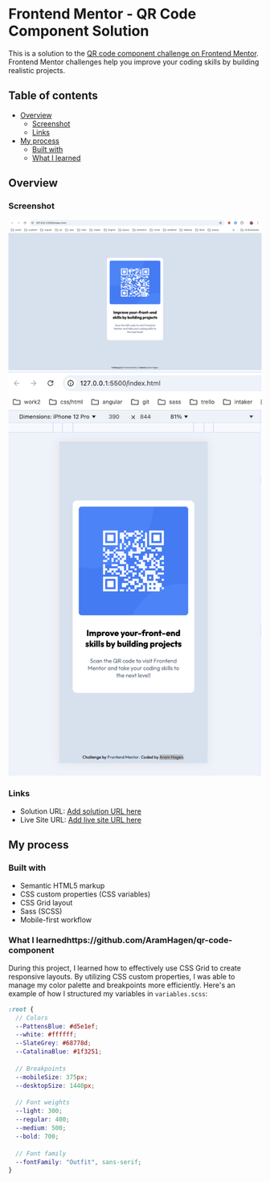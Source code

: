 # Frontend Mentor - QR Code Component Solution

This is a solution to the [QR code component challenge on Frontend Mentor](https://www.frontendmentor.io/challenges/qr-code-component-iux_sIO_H). Frontend Mentor challenges help you improve your coding skills by building realistic projects.

## Table of contents

- [Overview](#overview)
  - [Screenshot](#screenshot)
  - [Links](#links)
- [My process](#my-process)
  - [Built with](#built-with)
  - [What I learned](#what-i-learned)

## Overview

### Screenshot
![](./images/Screenshot-desktop.png)
![](./images/Screenshot-mobile.png)

### Links

- Solution URL: [Add solution URL here](https://github.com/AramHagen/qr-code-component)
- Live Site URL: [Add live site URL here](https://your-live-site-url.com)

## My process

### Built with
- Semantic HTML5 markup
- CSS custom properties (CSS variables)
- CSS Grid layout
- Sass (SCSS)
- Mobile-first workflow

### What I learnedhttps://github.com/AramHagen/qr-code-component

During this project, I learned how to effectively use CSS Grid to create responsive layouts. By utilizing CSS custom properties, I was able to manage my color palette and breakpoints more efficiently. Here's an example of how I structured my variables in `variables.scss`:

```scss
:root {
  // Colors
  --PattensBlue: #d5e1ef;
  --white: #ffffff;
  --SlateGrey: #68778d;
  --CatalinaBlue: #1f3251;

  // Breakpoints
  --mobileSize: 375px;
  --desktopSize: 1440px;

  // Font weights
  --light: 300;
  --regular: 400;
  --medium: 500;
  --bold: 700;

  // Font family
  --fontFamily: "Outfit", sans-serif;
}
